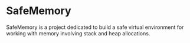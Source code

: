 # SafeMemory
SafeMemory is a project dedicated to build a safe virtual environment for working with memory involving stack and heap allocations. 

